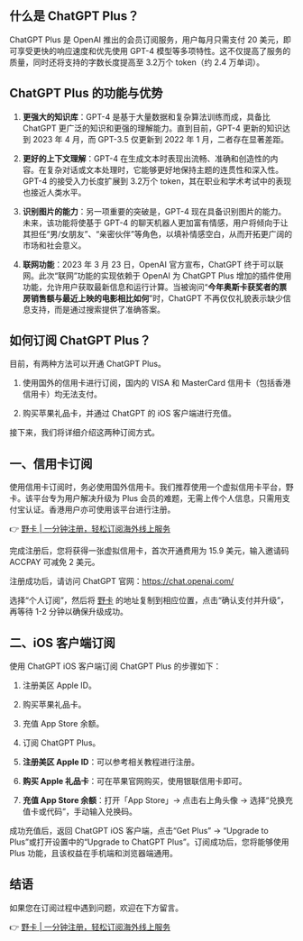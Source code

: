 ## 什么是 ChatGPT Plus？

ChatGPT Plus 是 OpenAI 推出的会员订阅服务，用户每月只需支付 20 美元，即可享受更快的响应速度和优先使用 GPT-4 模型等多项特性。这不仅提高了服务的质量，同时还将支持的字数长度提高至 3.2万个 token（约 2.4 万单词）。

## ChatGPT Plus 的功能与优势

1. **更强大的知识库**：GPT-4 是基于大量数据和复杂算法训练而成，具备比 ChatGPT 更广泛的知识和更强的理解能力。直到目前，GPT-4 更新的知识达到 2023 年 4 月，而 GPT-3.5 仅更新到 2022 年 1 月，二者存在显著差距。

2. **更好的上下文理解**：GPT-4 在生成文本时表现出流畅、准确和创造性的内容。在复杂对话或文本处理时，它能够更好地保持主题的连贯性和深入性。GPT-4 的接受入力长度扩展到 3.2万个 token，其在职业和学术考试中的表现也接近人类水平。

3. **识别图片的能力**：另一项重要的突破是，GPT-4 现在具备识别图片的能力。未来，该功能将使基于 GPT-4 的聊天机器人更加富有情感，用户将倾向于让其担任“男/女朋友”、“亲密伙伴”等角色，以填补情感空白，从而开拓更广阔的市场和社会意义。

4. **联网功能**：2023 年 3 月 23 日，OpenAI 官方宣布，ChatGPT 终于可以联网。此次“联网”功能的实现依赖于 OpenAI 为 ChatGPT Plus 增加的插件使用功能，允许用户获取最新信息和运行计算。当被询问“**今年奥斯卡获奖者的票房销售额与最近上映的电影相比如何**”时，ChatGPT 不再仅仅礼貌表示缺少信息支持，而是通过搜索提供了准确答案。

## 如何订阅 ChatGPT Plus？

目前，有两种方法可以开通 ChatGPT Plus。

1. 使用国外的信用卡进行订阅，国内的 VISA 和 MasterCard 信用卡（包括香港信用卡）均无法支付。
   
2. 购买苹果礼品卡，并通过 ChatGPT 的 iOS 客户端进行充值。

接下来，我们将详细介绍这两种订阅方式。

## 一、信用卡订阅

使用信用卡订阅时，务必使用国外信用卡。我们推荐使用一个虚拟信用卡平台，野卡。该平台专为用户解决升级为 Plus 会员的难题，无需上传个人信息，只需用支付宝认证。香港用户亦可使用该平台进行注册。

👉 [野卡 | 一分钟注册，轻松订阅海外线上服务](https://bit.ly/bewildcard)

完成注册后，您将获得一张虚拟信用卡，首次开通费用为 15.9 美元，输入邀请码 ACCPAY 可减免 2 美元。

注册成功后，请访问 ChatGPT 官网：https://chat.openai.com/

选择“个人订阅”，然后将 [野卡](https://bit.ly/bewildcard) 的地址复制到相应位置，点击“确认支付并升级”，再等待 1-2 分钟以确保升级成功。

## 二、iOS 客户端订阅

使用 ChatGPT iOS 客户端订阅 ChatGPT Plus 的步骤如下：

1. 注册美区 Apple ID。
2. 购买苹果礼品卡。
3. 充值 App Store 余额。
4. 订阅 ChatGPT Plus。

1. **注册美区 Apple ID**：可以参考相关教程进行注册。
   
2. **购买 Apple 礼品卡**：可在苹果官网购买，使用银联信用卡即可。

3. **充值 App Store 余额**：打开「App Store」-> 点击右上角头像 -> 选择“兑换充值卡或代码”，手动输入兑换码。

成功充值后，返回 ChatGPT iOS 客户端，点击“Get Plus” -> “Upgrade to Plus”或打开设置中的“Upgrade to ChatGPT Plus”。订阅成功后，您将能够使用 Plus 功能，且该权益在手机端和浏览器端通用。

## 结语

如果您在订阅过程中遇到问题，欢迎在下方留言。

👉 [野卡 | 一分钟注册，轻松订阅海外线上服务](https://bit.ly/bewildcard)